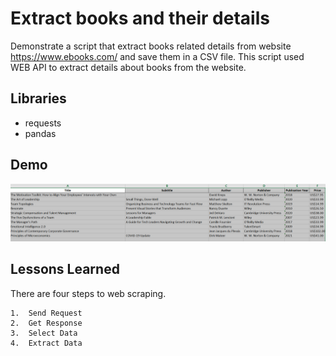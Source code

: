 
# Extract books and their details

Demonstrate a script that extract books related details from website https://www.ebooks.com/ and save them in a CSV file. This script used WEB API to extract details about books from the website.
## Libraries

- requests
- pandas
## Demo

![Data Output](https://github.com/SulemanMughal/Scrap-Books/blob/main/demo.PNG)
## Lessons Learned

There are four steps to web scraping.

    1.  Send Request
    2.  Get Response
    3.  Select Data
    4.  Extract Data

